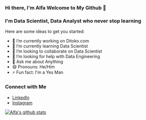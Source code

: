 ### Hi there, I'm Alfa Welcome to My Github 👋

### I'm Data Scientist, Data Analyst who never stop learning

Here are some ideas to get you started:

- 🔭 I’m currently working on Ditoko.com
- 🌱 I’m currently learning Data Scientist
- 👯 I’m looking to collaborate on Data Scientist
- 🤔 I’m looking for help with Data Engineering
- 💬 Ask me about Anything
- 😄 Pronouns: He/Him
- ⚡ Fun fact: I'm a Yes Man

### Connect with Me

* [LinkedIn](https://www.linkedin.com/in/alfazrin-banapon-9a953b147/) 
* [Instagram](https://www.instagram.com/alfazrinb/)

[![Alfa's github stats](https://github-readme-stats.vercel.app/api?username=alfazrinb)](https://github.com/alfazrinb/github-readme-stats)
